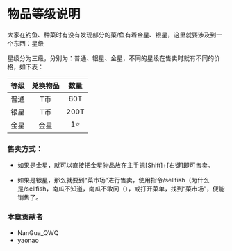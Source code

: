 # 物品等级说明
大家在钓鱼、种菜时有没有发现部分的菜/鱼有着金星、银星，这里就要涉及到一个东西：星级

星级分为三级，分别为：普通、银星、金星，不同的星级在售卖时就有不同的价格，如下表：

|     等级     |   兑换物品   |  数量  |
|   :----:    |   :----:     | :----: |
|    普通      |    T币       |   60T  |
|    银星      |    T币       |  200T  |
|    金星      |    金星      |   1⭐  |

### 售卖方式：
   - 如果是金星，就可以直接把金星物品放在主手摁[Shift]+[右键]即可售卖。

   - 如果是银星，那么就要到“菜市场”进行售卖，使用指令/sellfish（为什么是/sellfish，南瓜不知道，南瓜不敢问（），或打开菜单，找到“菜市场”，便能销售了。


### 本章贡献者
- NanGua_QWQ   
- yaonao